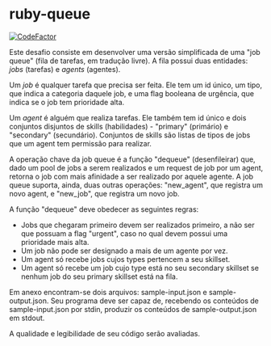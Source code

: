 # ruby-queue

[![CodeFactor](https://www.codefactor.io/repository/github/abmbispo/ruby-queue/badge/master)](https://www.codefactor.io/repository/github/abmbispo/ruby-queue/overview/master)

Este desafio consiste em desenvolver uma versão simplificada de uma "job queue" (fila de tarefas, em tradução livre).
A fila possui duas entidades: *jobs* (tarefas) e *agents* (agentes).

Um *job* é qualquer tarefa que precisa ser feita. Ele tem um id único, um tipo, que indica a categoria daquele job,
e uma flag booleana de urgência, que indica se o job tem prioridade alta.

Um *agent* é alguém que realiza tarefas. Ele também tem id único e dois conjuntos disjuntos de skills (habilidades) -
"primary" (primário) e "secondary" (secundário). Conjuntos de skills são listas de tipos de jobs que um agent tem permissão para realizar.

A operação chave da job queue é a função "dequeue" (desenfileirar) que, dado um pool de jobs a serem realizados
e um request de job por um agent, retorna o job com mais afinidade a ser realizado por aquele agente. A job queue
suporta, ainda, duas outras operações: "new_agent", que registra um novo agent, e "new_job", que registra um novo
job.

A função "dequeue" deve obedecer as seguintes regras:
- Jobs que chegaram primeiro devem ser realizados primeiro, a não ser que possuam a flag "urgent", caso no qual
  devem possui uma prioridade mais alta.
- Um job não pode ser designado a mais de um agente por vez.
- Um agent só recebe jobs cujos types pertencem a seu skillset.
- Um agent só recebe um job cujo type está no seu secondary skillset se nenhum job do seu primary skillset está
  na fila.

Em anexo encontram-se dois arquivos: sample-input.json e sample-output.json. Seu programa deve ser capaz
de, recebendo os conteúdos de sample-input.json por stdin, produzir os conteúdos de sample-output.json
em stdout.

A qualidade e legibilidade de seu código serão avaliadas.
